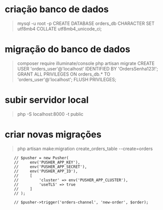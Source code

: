 # criação banco de dados
> mysql -u root -p
> CREATE DATABASE orders_db CHARACTER SET utf8mb4 COLLATE utf8mb4_unicode_ci;

# migração do banco de dados
> composer require illuminate/console
> php artisan migrate
> CREATE USER 'orders_user'@'localhost' IDENTIFIED BY 'OrdersSenha123!';
> GRANT ALL PRIVILEGES ON orders_db.* TO 'orders_user'@'localhost';
> FLUSH PRIVILEGES;

# subir servidor local
> php -S localhost:8000 -t public

# criar novas migrações
> php artisan make:migration create_orders_table --create=orders


        // $pusher = new Pusher(
        //     env('PUSHER_APP_KEY'),
        //     env('PUSHER_APP_SECRET'),
        //     env('PUSHER_APP_ID'),
        //     [
        //         'cluster' => env('PUSHER_APP_CLUSTER'),
        //         'useTLS' => true
        //     ]
        // );

        // $pusher->trigger('orders-channel', 'new-order', $order);   
